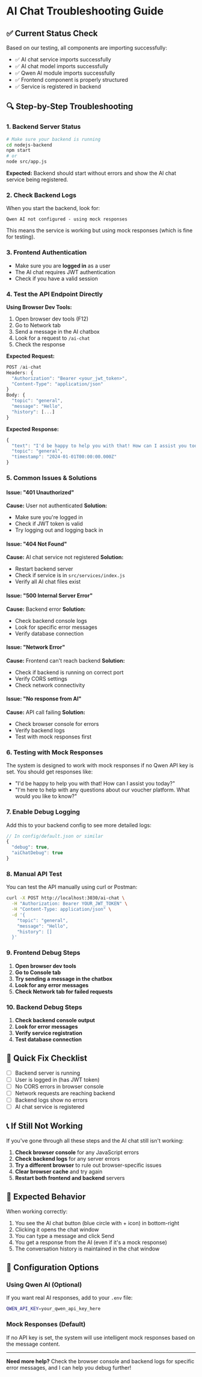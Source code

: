 # AI Chat Troubleshooting Guide

## ✅ **Current Status Check**

Based on our testing, all components are importing successfully:
- ✅ AI chat service imports successfully
- ✅ AI chat model imports successfully  
- ✅ Qwen AI module imports successfully
- ✅ Frontend component is properly structured
- ✅ Service is registered in backend

## 🔍 **Step-by-Step Troubleshooting**

### **1. Backend Server Status**
```bash
# Make sure your backend is running
cd nodejs-backend
npm start
# or
node src/app.js
```

**Expected:** Backend should start without errors and show the AI chat service being registered.

### **2. Check Backend Logs**
When you start the backend, look for:
```
Qwen AI not configured - using mock responses
```
This means the service is working but using mock responses (which is fine for testing).

### **3. Frontend Authentication**
- Make sure you are **logged in** as a user
- The AI chat requires JWT authentication
- Check if you have a valid session

### **4. Test the API Endpoint Directly**

**Using Browser Dev Tools:**
1. Open browser dev tools (F12)
2. Go to Network tab
3. Send a message in the AI chatbox
4. Look for a request to `/ai-chat`
5. Check the response

**Expected Request:**
```javascript
POST /ai-chat
Headers: {
  "Authorization": "Bearer <your_jwt_token>",
  "Content-Type": "application/json"
}
Body: {
  "topic": "general",
  "message": "Hello",
  "history": [...]
}
```

**Expected Response:**
```javascript
{
  "text": "I'd be happy to help you with that! How can I assist you today?",
  "topic": "general",
  "timestamp": "2024-01-01T00:00:00.000Z"
}
```

### **5. Common Issues & Solutions**

#### **Issue: "401 Unauthorized"**
**Cause:** User not authenticated
**Solution:** 
- Make sure you're logged in
- Check if JWT token is valid
- Try logging out and logging back in

#### **Issue: "404 Not Found"**
**Cause:** AI chat service not registered
**Solution:**
- Restart backend server
- Check if service is in `src/services/index.js`
- Verify all AI chat files exist

#### **Issue: "500 Internal Server Error"**
**Cause:** Backend error
**Solution:**
- Check backend console logs
- Look for specific error messages
- Verify database connection

#### **Issue: "Network Error"**
**Cause:** Frontend can't reach backend
**Solution:**
- Check if backend is running on correct port
- Verify CORS settings
- Check network connectivity

#### **Issue: "No response from AI"**
**Cause:** API call failing
**Solution:**
- Check browser console for errors
- Verify backend logs
- Test with mock responses first

### **6. Testing with Mock Responses**

The system is designed to work with mock responses if no Qwen API key is set. You should get responses like:
- "I'd be happy to help you with that! How can I assist you today?"
- "I'm here to help with any questions about our voucher platform. What would you like to know?"

### **7. Enable Debug Logging**

Add this to your backend config to see more detailed logs:
```javascript
// In config/default.json or similar
{
  "debug": true,
  "aiChatDebug": true
}
```

### **8. Manual API Test**

You can test the API manually using curl or Postman:

```bash
curl -X POST http://localhost:3030/ai-chat \
  -H "Authorization: Bearer YOUR_JWT_TOKEN" \
  -H "Content-Type: application/json" \
  -d '{
    "topic": "general",
    "message": "Hello",
    "history": []
  }'
```

### **9. Frontend Debug Steps**

1. **Open browser dev tools**
2. **Go to Console tab**
3. **Try sending a message in the chatbox**
4. **Look for any error messages**
5. **Check Network tab for failed requests**

### **10. Backend Debug Steps**

1. **Check backend console output**
2. **Look for error messages**
3. **Verify service registration**
4. **Test database connection**

## 🚀 **Quick Fix Checklist**

- [ ] Backend server is running
- [ ] User is logged in (has JWT token)
- [ ] No CORS errors in browser console
- [ ] Network requests are reaching backend
- [ ] Backend logs show no errors
- [ ] AI chat service is registered

## 📞 **If Still Not Working**

If you've gone through all these steps and the AI chat still isn't working:

1. **Check browser console** for any JavaScript errors
2. **Check backend logs** for any server errors
3. **Try a different browser** to rule out browser-specific issues
4. **Clear browser cache** and try again
5. **Restart both frontend and backend** servers

## 🎯 **Expected Behavior**

When working correctly:
1. You see the AI chat button (blue circle with + icon) in bottom-right
2. Clicking it opens the chat window
3. You can type a message and click Send
4. You get a response from the AI (even if it's a mock response)
5. The conversation history is maintained in the chat window

## 🔧 **Configuration Options**

### **Using Qwen AI (Optional)**
If you want real AI responses, add to your `.env` file:
```bash
QWEN_API_KEY=your_qwen_api_key_here
```

### **Mock Responses (Default)**
If no API key is set, the system will use intelligent mock responses based on the message content.

---

**Need more help?** Check the browser console and backend logs for specific error messages, and I can help you debug further! 